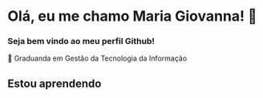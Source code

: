 # **Olá, eu me chamo Maria Giovanna!** :sparkling_heart:
### Seja bem vindo ao meu perfil Github!
:pushpin: Graduanda em Gestão da Tecnologia da Informação

## Estou aprendendo 
<i class="devicon-java-plain"></i> 


<!---
MariaGiovannaAraujo/MariaGiovannaAraujo is a ✨ special ✨ repository because its `README.md` (this file) appears on your GitHub profile.
You can click the Preview link to take a look at your changes.
--->
